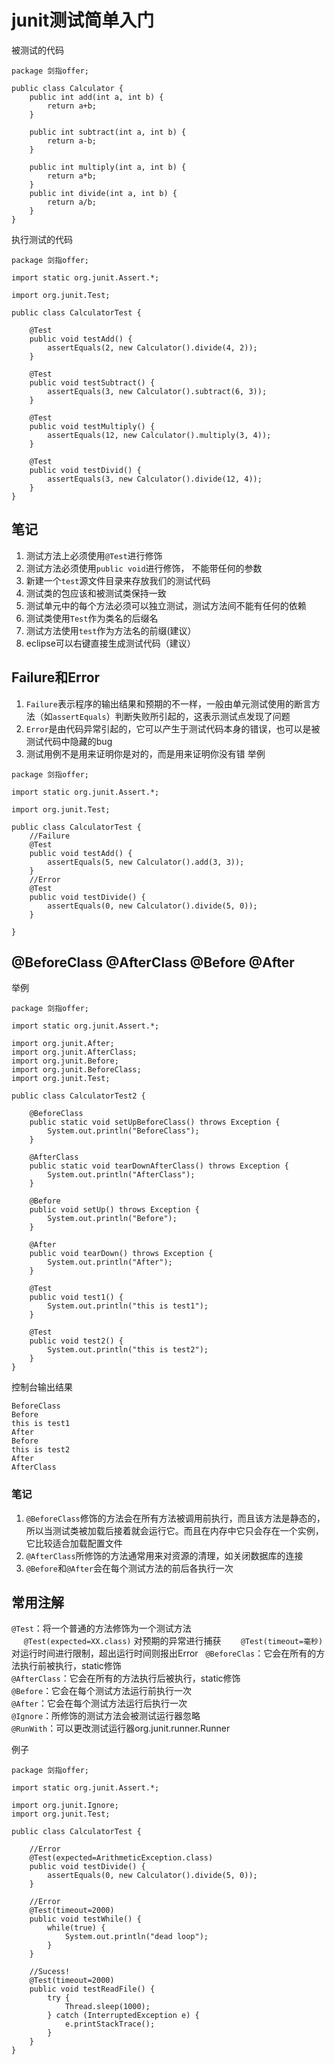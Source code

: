 # junit测试简单入门
被测试的代码
```
package 剑指offer;

public class Calculator {
	public int add(int a, int b) {
		return a+b;
	}
	
	public int subtract(int a, int b) {
		return a-b;
	}
	
	public int multiply(int a, int b) {
		return a*b;
	}
	public int divide(int a, int b) {
		return a/b;
	}
}
```
执行测试的代码
```
package 剑指offer;

import static org.junit.Assert.*;

import org.junit.Test;

public class CalculatorTest {

	@Test
	public void testAdd() {
		assertEquals(2, new Calculator().divide(4, 2));
	}
	
	@Test
	public void testSubtract() {
		assertEquals(3, new Calculator().subtract(6, 3));
	}
	
	@Test 
	public void testMultiply() {
		assertEquals(12, new Calculator().multiply(3, 4));
	}
	
	@Test
	public void testDivid() {
		assertEquals(3, new Calculator().divide(12, 4));
	}
}
```

## 笔记
1. 测试方法上必须使用`@Test`进行修饰
2. 测试方法必须使用`public void`进行修饰， 不能带任何的参数
3. 新建一个`test`源文件目录来存放我们的测试代码
4. 测试类的包应该和被测试类保持一致
5. 测试单元中的每个方法必须可以独立测试，测试方法间不能有任何的依赖
6. 测试类使用`Test`作为类名的后缀名
7. 测试方法使用`test`作为方法名的前缀(建议）
8. eclipse可以右键直接生成测试代码（建议）

## Failure和Error
1. `Failure`表示程序的输出结果和预期的不一样，一般由单元测试使用的断言方法（如`assertEquals`）判断失败所引起的，这表示测试点发现了问题
2. `Error`是由代码异常引起的，它可以产生于测试代码本身的错误，也可以是被测试代码中隐藏的bug
3. 测试用例不是用来证明你是对的，而是用来证明你没有错
举例
```
package 剑指offer;

import static org.junit.Assert.*;

import org.junit.Test;

public class CalculatorTest {
	//Failure
	@Test
	public void testAdd() {
		assertEquals(5, new Calculator().add(3, 3));
	}
	//Error
	@Test
	public void testDivide() {
		assertEquals(0, new Calculator().divide(5, 0));
	}

}
```

## @BeforeClass  @AfterClass  @Before  @After
举例
```
package 剑指offer;

import static org.junit.Assert.*;

import org.junit.After;
import org.junit.AfterClass;
import org.junit.Before;
import org.junit.BeforeClass;
import org.junit.Test;

public class CalculatorTest2 {

	@BeforeClass
	public static void setUpBeforeClass() throws Exception {
		System.out.println("BeforeClass");
	}

	@AfterClass
	public static void tearDownAfterClass() throws Exception {
		System.out.println("AfterClass");
	}

	@Before
	public void setUp() throws Exception {
		System.out.println("Before");
	}

	@After
	public void tearDown() throws Exception {
		System.out.println("After");
	}

	@Test
	public void test1() {
		System.out.println("this is test1");
	}
	
	@Test
	public void test2() {
		System.out.println("this is test2");
	}
}
```
控制台输出结果
```
BeforeClass
Before
this is test1
After
Before
this is test2
After
AfterClass
```
### 笔记
1. `@BeforeClass`修饰的方法会在所有方法被调用前执行，而且该方法是静态的，所以当测试类被加载后接着就会运行它。而且在内存中它只会存在一个实例，
它比较适合加载配置文件
2. `@AfterClass`所修饰的方法通常用来对资源的清理，如关闭数据库的连接
3. `@Before`和`@After`会在每个测试方法的前后各执行一次

## 常用注解
`@Test`：将一个普通的方法修饰为一个测试方法    
&nbsp;&nbsp;&nbsp;&nbsp; `@Test(expected=XX.class)` 对预期的异常进行捕获    
&nbsp;&nbsp;&nbsp;&nbsp; `@Test(timeout=毫秒)` 对运行时间进行限制，超出运行时间则报出Error     
`@BeforeClas`：它会在所有的方法执行前被执行，static修饰    
`@AfterClass`：它会在所有的方法执行后被执行，static修饰    
`@Before`：它会在每个测试方法运行前执行一次  
`@After`：它会在每个测试方法运行后执行一次  
`@Ignore`：所修饰的测试方法会被测试运行器忽略  
`@RunWith`：可以更改测试运行器org.junit.runner.Runner  

例子
```
package 剑指offer;

import static org.junit.Assert.*;

import org.junit.Ignore;
import org.junit.Test;

public class CalculatorTest {

	//Error
	@Test(expected=ArithmeticException.class)
	public void testDivide() {
		assertEquals(0, new Calculator().divide(5, 0));
	}
	
	//Error
	@Test(timeout=2000)
	public void testWhile() {
		while(true) {
			System.out.println("dead loop");
		}
	}
	
	//Sucess!
	@Test(timeout=2000)
	public void testReadFile() {
		try {
			Thread.sleep(1000);
		} catch (InterruptedException e) {
			e.printStackTrace();
		}
	}
}
```
